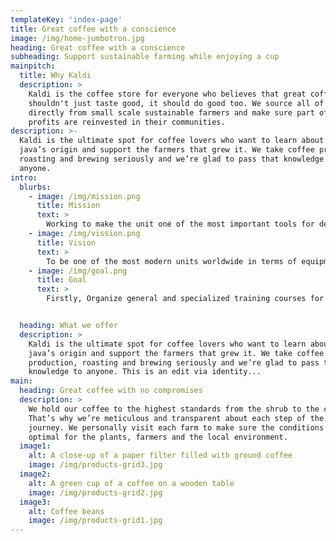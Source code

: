 ```yaml
---
templateKey: 'index-page'
title: Great coffee with a conscience
image: /img/home-jumbotron.jpg
heading: Great coffee with a conscience
subheading: Support sustainable farming while enjoying a cup
mainpitch:
  title: Why Kaldi
  description: >
    Kaldi is the coffee store for everyone who believes that great coffee
    shouldn't just taste good, it should do good too. We source all of our beans
    directly from small scale sustainable farmers and make sure part of the
    profits are reinvested in their communities.
description: >-
  Kaldi is the ultimate spot for coffee lovers who want to learn about their
  java’s origin and support the farmers that grew it. We take coffee production,
  roasting and brewing seriously and we’re glad to pass that knowledge to
  anyone.
intro:
  blurbs:
    - image: /img/mission.png
      title: Mission
      text: >
        Working to make the unit one of the most important tools for developing scientific research for various disciplines and working to spread the microscopy technology through education and training for researchers, students and industry workers.
    - image: /img/vission.png
      title: Vision
      text: >
        To be one of the most modern units worldwide in terms of equipment, expertise, and the quality and accuracy of the obtained results.
    - image: /img/goal.png
      title: Goal
      text: >
        Firstly, Organize general and specialized training courses for students, researchers and industry workers at regional level, secondly Contribute to supporting the educational process in the areas of the unit’s specialization, thirdly Provide the necessary services to companies and industry, fourthly Support and develop scientific research in the Egyptian and regional universities and research centers, finally provide Leadership in testing and analyzing micro samples at the nanoscale level as well as in biological and non-biological disciplines.


  heading: What we offer
  description: >
    Kaldi is the ultimate spot for coffee lovers who want to learn about their
    java’s origin and support the farmers that grew it. We take coffee
    production, roasting and brewing seriously and we’re glad to pass that
    knowledge to anyone. This is an edit via identity...
main:
  heading: Great coffee with no compromises
  description: >
    We hold our coffee to the highest standards from the shrub to the cup.
    That’s why we’re meticulous and transparent about each step of the coffee’s
    journey. We personally visit each farm to make sure the conditions are
    optimal for the plants, farmers and the local environment.
  image1:
    alt: A close-up of a paper filter filled with ground coffee
    image: /img/products-grid3.jpg
  image2:
    alt: A green cup of a coffee on a wooden table
    image: /img/products-grid2.jpg
  image3:
    alt: Coffee beans
    image: /img/products-grid1.jpg
---
```

